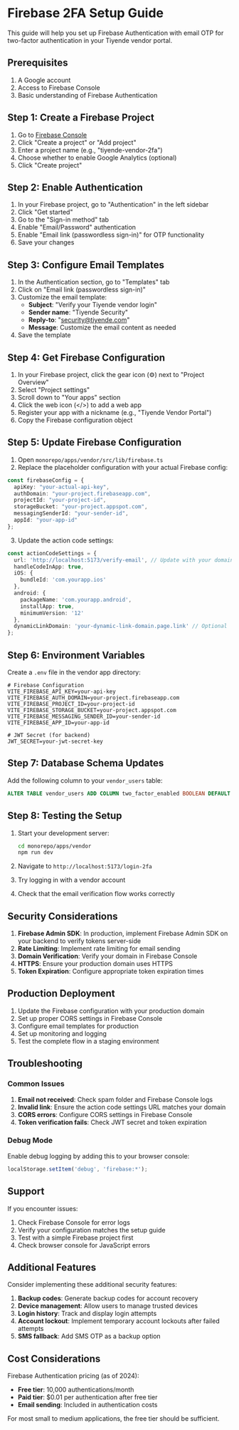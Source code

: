 # Firebase 2FA Setup Guide

This guide will help you set up Firebase Authentication with email OTP for two-factor authentication in your Tiyende vendor portal.

## Prerequisites

1. A Google account
2. Access to Firebase Console
3. Basic understanding of Firebase Authentication

## Step 1: Create a Firebase Project

1. Go to [Firebase Console](https://console.firebase.google.com/)
2. Click "Create a project" or "Add project"
3. Enter a project name (e.g., "tiyende-vendor-2fa")
4. Choose whether to enable Google Analytics (optional)
5. Click "Create project"

## Step 2: Enable Authentication

1. In your Firebase project, go to "Authentication" in the left sidebar
2. Click "Get started"
3. Go to the "Sign-in method" tab
4. Enable "Email/Password" authentication
5. Enable "Email link (passwordless sign-in)" for OTP functionality
6. Save your changes

## Step 3: Configure Email Templates

1. In the Authentication section, go to "Templates" tab
2. Click on "Email link (passwordless sign-in)"
3. Customize the email template:
   - **Subject**: "Verify your Tiyende vendor login"
   - **Sender name**: "Tiyende Security"
   - **Reply-to**: "security@tiyende.com"
   - **Message**: Customize the email content as needed
4. Save the template

## Step 4: Get Firebase Configuration

1. In your Firebase project, click the gear icon (⚙️) next to "Project Overview"
2. Select "Project settings"
3. Scroll down to "Your apps" section
4. Click the web icon (</>) to add a web app
5. Register your app with a nickname (e.g., "Tiyende Vendor Portal")
6. Copy the Firebase configuration object

## Step 5: Update Firebase Configuration

1. Open `monorepo/apps/vendor/src/lib/firebase.ts`
2. Replace the placeholder configuration with your actual Firebase config:

```typescript
const firebaseConfig = {
  apiKey: "your-actual-api-key",
  authDomain: "your-project.firebaseapp.com",
  projectId: "your-project-id",
  storageBucket: "your-project.appspot.com",
  messagingSenderId: "your-sender-id",
  appId: "your-app-id"
};
```

3. Update the action code settings:

```typescript
const actionCodeSettings = {
  url: 'http://localhost:5173/verify-email', // Update with your domain
  handleCodeInApp: true,
  iOS: {
    bundleId: 'com.yourapp.ios'
  },
  android: {
    packageName: 'com.yourapp.android',
    installApp: true,
    minimumVersion: '12'
  },
  dynamicLinkDomain: 'your-dynamic-link-domain.page.link' // Optional
};
```

## Step 6: Environment Variables

Create a `.env` file in the vendor app directory:

```env
# Firebase Configuration
VITE_FIREBASE_API_KEY=your-api-key
VITE_FIREBASE_AUTH_DOMAIN=your-project.firebaseapp.com
VITE_FIREBASE_PROJECT_ID=your-project-id
VITE_FIREBASE_STORAGE_BUCKET=your-project.appspot.com
VITE_FIREBASE_MESSAGING_SENDER_ID=your-sender-id
VITE_FIREBASE_APP_ID=your-app-id

# JWT Secret (for backend)
JWT_SECRET=your-jwt-secret-key
```

## Step 7: Database Schema Updates

Add the following column to your `vendor_users` table:

```sql
ALTER TABLE vendor_users ADD COLUMN two_factor_enabled BOOLEAN DEFAULT FALSE;
```

## Step 8: Testing the Setup

1. Start your development server:
   ```bash
   cd monorepo/apps/vendor
   npm run dev
   ```

2. Navigate to `http://localhost:5173/login-2fa`

3. Try logging in with a vendor account

4. Check that the email verification flow works correctly

## Security Considerations

1. **Firebase Admin SDK**: In production, implement Firebase Admin SDK on your backend to verify tokens server-side
2. **Rate Limiting**: Implement rate limiting for email sending
3. **Domain Verification**: Verify your domain in Firebase Console
4. **HTTPS**: Ensure your production domain uses HTTPS
5. **Token Expiration**: Configure appropriate token expiration times

## Production Deployment

1. Update the Firebase configuration with your production domain
2. Set up proper CORS settings in Firebase Console
3. Configure email templates for production
4. Set up monitoring and logging
5. Test the complete flow in a staging environment

## Troubleshooting

### Common Issues

1. **Email not received**: Check spam folder and Firebase Console logs
2. **Invalid link**: Ensure the action code settings URL matches your domain
3. **CORS errors**: Configure CORS settings in Firebase Console
4. **Token verification fails**: Check JWT secret and token expiration

### Debug Mode

Enable debug logging by adding this to your browser console:

```javascript
localStorage.setItem('debug', 'firebase:*');
```

## Support

If you encounter issues:

1. Check Firebase Console for error logs
2. Verify your configuration matches the setup guide
3. Test with a simple Firebase project first
4. Check browser console for JavaScript errors

## Additional Features

Consider implementing these additional security features:

1. **Backup codes**: Generate backup codes for account recovery
2. **Device management**: Allow users to manage trusted devices
3. **Login history**: Track and display login attempts
4. **Account lockout**: Implement temporary account lockouts after failed attempts
5. **SMS fallback**: Add SMS OTP as a backup option

## Cost Considerations

Firebase Authentication pricing (as of 2024):
- **Free tier**: 10,000 authentications/month
- **Paid tier**: $0.01 per authentication after free tier
- **Email sending**: Included in authentication costs

For most small to medium applications, the free tier should be sufficient. 